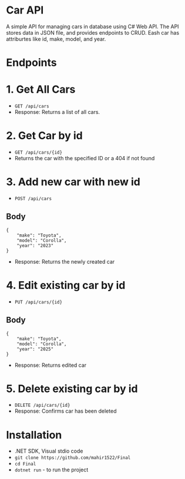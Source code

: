 # Car API
A simple API for managing cars in database using C# Web API. The API stores data in JSON file, and provides endpoints to CRUD. Eash car has attriburtes like id, make, model, and year. 

# Endpoints

# 1. Get All Cars 

- `GET /api/cars`
- Response: Returns a list of all cars.

# 2. Get Car by id 

- `GET /api/cars/{id}`
- Returns the car with the specified ID or a 404 if not found

# 3. Add new car with new id 

- `POST /api/cars`
## Body
```
{
    "make": "Toyota",
    "model": "Corolla",
    "year": "2023"
}
```


- Response: Returns the newly created car

# 4. Edit existing car by id

- `PUT /api/cars/{id}`

## Body
```
{
    "make": "Toyota",
    "model": "Corolla",
    "year": "2025"
}
```
- Response: Returns edited car 

# 5. Delete existing car by id

- `DELETE /api/cars/{id}`
- Response: Confirms car has been deleted



# Installation

- .NET SDK, Visual stdio code
- `git clone https://github.com/mahir1522/Final `
- `cd Final`
- `dotnet run` - to run the project

